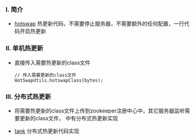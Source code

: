### Ⅰ. 简介

- [hotswap](https://github.com/zfoo-project/zfoo/blob/main/hotswap/README.md) 热更新代码，不需要停止服务器，不需要额外的任何配置，一行代码开启热更新

### Ⅱ. 单机热更新

- 直接传入需要热更新的class文件
    ```
    // 传入需要更新的class文件
    HotSwapUtils.hotswapClass(bytes);
    ```

### Ⅲ. 分布式热更新

- 将需要热更新的class文件上传到zookeeper注册中心中，其它服务器监听需要更新的class文件， 中有分布式热更新实现

- [tank](https://github.com/zfoo-project/tank-game-server/blob/main/common/src/main/java/com/zfoo/tank/common/util/HotUtils.java)
  分布式热更新代码实现
